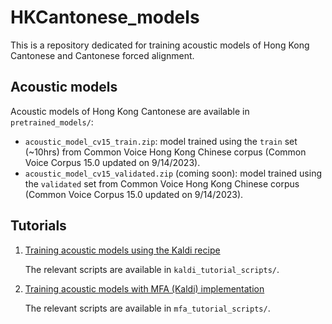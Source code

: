 # HKCantonese_models

This is a repository dedicated for training acoustic models of Hong Kong Cantonese and Cantonese forced alignment.

## Acoustic models
Acoustic models of Hong Kong Cantonese are available in `pretrained_models/`:
- `acoustic_model_cv15_train.zip`: model trained using the `train` set (~10hrs) from Common Voice Hong Kong Chinese corpus (Common Voice Corpus 15.0 updated on 9/14/2023).
- `acoustic_model_cv15_validated.zip` (coming soon): model trained using the `validated` set from Common Voice Hong Kong Chinese corpus (Common Voice Corpus 15.0 updated on 9/14/2023).

## Tutorials
1. [Training acoustic models using the Kaldi recipe](https://chenzixu.rbind.io/resources/3asr/sr3/)
   
   The relevant scripts are available in `kaldi_tutorial_scripts/`.

2. [Training acoustic models with MFA (Kaldi) implementation](https://chenzixu.rbind.io/resources/3asr/sr4/)
   
      The relevant scripts are available in `mfa_tutorial_scripts/`.
